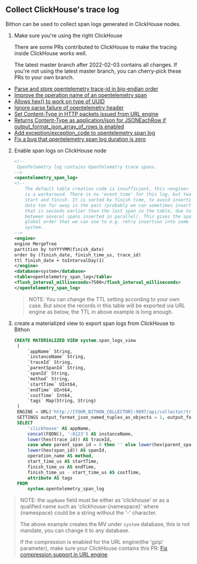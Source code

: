 
## Collect ClickHouse's trace log

Bithon can be used to collect span logs generated in ClickHouse nodes.

1. Make sure you're using the right ClickHouse

    There are some PRs contributed to ClickHouse to make the tracing inside ClickHouse works well. 

    The latest master branch after 2022-02-03 contains all changes. If you're not using the latest master branch,
you can cherry-pick these PRs to your own branch.

- [Parse and store opentelemetry trace-id in big-endian order ](https://github.com/ClickHouse/ClickHouse/pull/33723)
- [Improve the operation name of an opentelemetry span](https://github.com/ClickHouse/ClickHouse/pull/32234)
- [Allows hex() to work on type of UUID](https://github.com/ClickHouse/ClickHouse/pull/32170)
- [Ignore parse failure of opentelemetry header](https://github.com/ClickHouse/ClickHouse/pull/32116)
- [Set Content-Type in HTTP packets issued from URL engine](https://github.com/ClickHouse/ClickHouse/pull/32113)
- [Returns Content-Type as application/json for JSONEachRow if output_format_json_array_of_rows is enabled](https://github.com/ClickHouse/ClickHouse/pull/32112)
- [Add exception/exception_code to opentelemetry span log](https://github.com/ClickHouse/ClickHouse/pull/32040)
- [Fix a bug that opentelemetry span log duration is zero](https://github.com/ClickHouse/ClickHouse/pull/32038)


2. Enable span logs on ClickHouse node
   ```xml
   <!--
    OpenTelemetry log contains OpenTelemetry trace spans.
   -->
   <opentelemetry_span_log>
   <!--
       The default table creation code is insufficient, this <engine> spec
       is a workaround. There is no 'event_time' for this log, but two times,
       start and finish. It is sorted by finish time, to avoid inserting
       data too far away in the past (probably we can sometimes insert a span
       that is seconds earlier than the last span in the table, due to a race
       between several spans inserted in parallel). This gives the spans a
       global order that we can use to e.g. retry insertion into some external
       system.
   -->
   <engine>
   engine MergeTree
   partition by toYYYYMM(finish_date)
   order by (finish_date, finish_time_us, trace_id)
   ttl finish_date + toIntervalDay(1)
   </engine>
   <database>system</database>
   <table>opentelemetry_span_log</table>
   <flush_interval_milliseconds>7500</flush_interval_milliseconds>
   </opentelemetry_span_log>
   ```

   > NOTE: You can change the TTL setting according to your own case. But since the records in this table will be exported via URL engine as below, the TTL in above example is long enough.   

3. create a materialized view to export span logs from ClickHouse to Bithon
   
   ```sql
   CREATE MATERIALIZED VIEW system.span_logs_view
    (
        `appName` String,
        `instanceName` String,
        `traceId` String,
        `parentSpanId` String,
        `spanId` String,
        `method` String,
        `startTime` UInt64,
        `endTime` UInt64,
        `costTime` Int64,
        `tags` Map(String, String)
    )
    ENGINE = URL('http://{YOUR_BITHON_COLLECTOR}:9897/api/collector/trace', 'JSONEachRow', 'gzip')
    SETTINGS output_format_json_named_tuples_as_objects = 1, output_format_json_array_of_rows = 1 AS
    SELECT
        'clickhouse' AS appName,
        concat(FQDN(), ':8123') AS instanceName,
        lower(hex(trace_id)) AS traceId,
        case when parent_span_id = 0 then '' else lower(hex(parent_span_id)) end AS parentSpanId,
        lower(hex(span_id)) AS spanId,
        operation_name AS method,
        start_time_us AS startTime,
        finish_time_us AS endTime,
        finish_time_us - start_time_us AS costTime,
        attribute AS tags
    FROM 
        system.opentelemetry_span_log
   ```

> NOTE: 
> the `appName` field must be either as 'clickhouse' or as a qualified name such as 'clickhouse-{namespace}' 
> where {namespace} could be a string without the '-' character.
> 
> The above example creates the MV under `system` database, this is not mandate, you can change it to any database.
> 
> If the compression is enabled for the URL engine(the 'gzip' parameter), make sure your ClickHouse contains this PR: [Fix compression support in URL engine](https://github.com/ClickHouse/ClickHouse/pull/34524). 